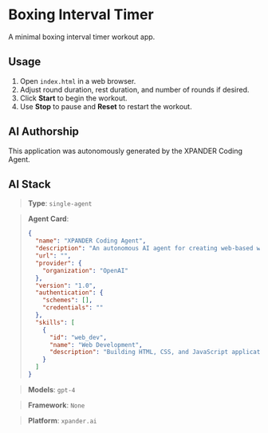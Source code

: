 # Boxing Interval Timer

A minimal boxing interval timer workout app.

## Usage

1. Open `index.html` in a web browser.
2. Adjust round duration, rest duration, and number of rounds if desired.
3. Click **Start** to begin the workout.
4. Use **Stop** to pause and **Reset** to restart the workout.

## AI Authorship

This application was autonomously generated by the XPANDER Coding Agent.

## AI Stack

> **Type**: `single-agent`

> **Agent Card**:
> ```json
> {
>   "name": "XPANDER Coding Agent",
>   "description": "An autonomous AI agent for creating web-based workout timer applications",
>   "url": "",
>   "provider": {
>     "organization": "OpenAI"
>   },
>   "version": "1.0",
>   "authentication": {
>     "schemes": [],
>     "credentials": ""
>   },
>   "skills": [
>     {
>       "id": "web_dev",
>       "name": "Web Development",
>       "description": "Building HTML, CSS, and JavaScript applications"
>     }
>   ]
> }
> ```

> **Models**: `gpt-4`

> **Framework**: `None`

> **Platform**: `xpander.ai`
